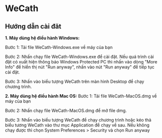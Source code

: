 # WeCath

## Hướng dẫn cài đăt
**1. Máy dùng hệ điều hành Windows:**

Bước 1: Tải file WeCath-Windows.exe về máy của bạn
  
Bước 2: Nhấn chạy file WeCath-Windows.exe để cài đặt. Nếu quá trình cài đặt có xuất hiện thông báo Windows Protected PC thì nhấn vào dòng "More Info" để hiển thị nút "Run anyway", nhấn vào nút "Run anyway" để tiếp tục cài đặt.
  
Bước 3: Nhấn vào biểu tượng WeCath trên màn hình Desktop để chạy chương trình.

**2. Máy dùng hệ điều hành Mac OS:**
Bước 1: Tải file WeCath-MacOS.dmg về máy của bạn
  
Bước 2: Nhấn chạy file WeCath-MacOS.dmg để mở file dmg.

Bước 3: Nhấn vào biểu tượng WeCath để chạy chương trình hoặc kéo thả biểu tương WeCath vào thư mục Application để chạy về sau. Nếu không chạy được thì chọn System Preferences > Security và chọn Run anyway
